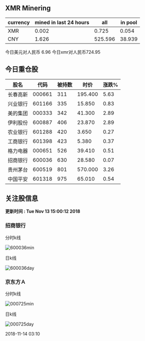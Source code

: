 ## XMR Minering

|currency|mined in last 24 hours|all|in pool|
|---|---|---|---|
|XMR|0.002|0.725|0.054|
|CNY|1.626|525.596|38.939|

今日美元对人民币 6.96	今日xmr对人民币724.95


## 今日重仓股 

|股名|代码|被持数|时价|涨跌%|
|---|---|---|---|---|
|长春高新|000661|311|195.400|5.63|
|兴业银行|601166|335|15.850|0.83|
|美的集团|000333|342|41.300|2.89|
|伊利股份|600887|406|23.870|2.89|
|农业银行|601288|420|3.650|0.27|
|工商银行|601398|423|5.380|0.37|
|格力电器|000651|526|39.410|0.51|
|招商银行|600036|630|28.580|0.07|
|贵州茅台|600519|801|570.000|3.26|
|中国平安|601318|975|65.010|0.54|

## 关注股信息
**更新时间 : Tue Nov 13 15:00:12 2018**
### 招商银行 
分时k线

![600036min](http://image.sinajs.cn/newchart/min/n/sh600036.gif)

日k线

![600036day](http://image.sinajs.cn/newchart/daily/n/sh600036.gif)

### 京东方Ａ 
分时k线

![000725min](http://image.sinajs.cn/newchart/min/n/sz000725.gif)

日k线

![000725day](http://image.sinajs.cn/newchart/daily/n/sz000725.gif)

2018-11-14 03:10